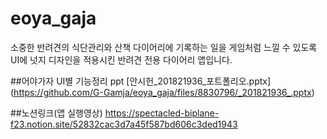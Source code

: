 # eoya_gaja
 
 소중한 반려견의 식단관리와 산책 다이어리에 기록하는 일을 게임처럼 느낄 수 있도록 UI에 넛지 디자인을 적용시킨 반려견 전용 다이어리 앱입니다.

##어야가자 UI별 기능정리 ppt
[안시헌_201821936_포트폴리오.pptx]
(https://github.com/G-Gamja/eoya_gaja/files/8830796/_201821936_.pptx)

##노션링크(앱 실행영상)
https://spectacled-biplane-f23.notion.site/52832cac3d7a45f587bd606c3ded1943

